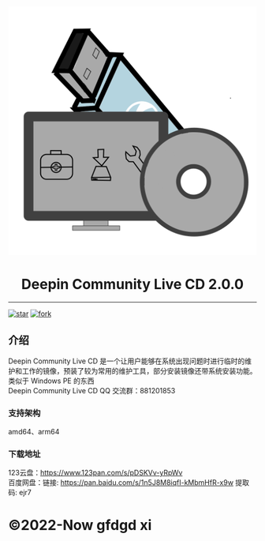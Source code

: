 <p width=100px align="center"><img src="icon.svg"></p>
<h1 align="center">Deepin Community Live CD 2.0.0</h1>
<hr>
<a href='https://gitee.com/gfdgd-xi/deepin-community-live-cd/stargazers'><img src='https://gitee.com/gfdgd-xi/deepin-community-live-cd/badge/star.svg?theme=dark' alt='star'></img></a>
<a href='https://gitee.com/gfdgd-xi/deepin-community-live-cd/members'><img src='https://gitee.com/gfdgd-xi/deepin-community-live-cd/badge/fork.svg?theme=dark' alt='fork'></img></a>  

## 介绍
Deepin Community Live CD 是一个让用户能够在系统出现问题时进行临时的维护和工作的镜像，预装了较为常用的维护工具，部分安装镜像还带系统安装功能。  
类似于 Windows PE 的东西  
Deepin Community Live CD QQ 交流群：881201853  
### 支持架构
amd64、arm64
### 下载地址
123云盘：https://www.123pan.com/s/pDSKVv-yRpWv  
百度网盘：链接: https://pan.baidu.com/s/1n5J8M8iqfI-kMbmHfR-x9w 提取码: ejr7  
  
# ©2022-Now gfdgd xi
